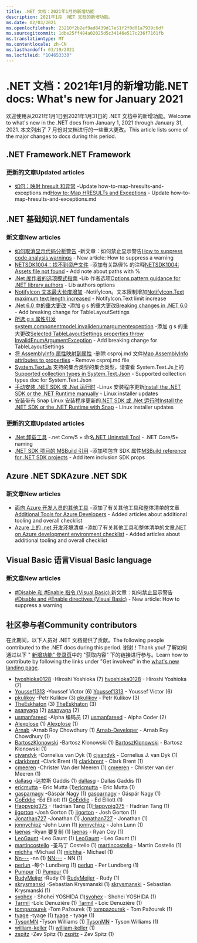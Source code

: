 ```yaml
---
title: .NET 文档：2021年1月的新增功能
description: 2021年1月 .NET 文档的新增功能。
ms.date: 02/03/2021
ms.openlocfilehash: 23210f2b2ef9ad8439d17e51f2f0d01a7939c6df
ms.sourcegitcommit: 1dbe25ff484a02025d5c34146e517c236f7161fb
ms.translationtype: MT
ms.contentlocale: zh-CN
ms.lasthandoff: 03/19/2021
ms.locfileid: "104653330"
---
```

# <a name="net-docs-whats-new-for-january-2021"></a><span data-ttu-id="e3188-103">.NET 文档：2021年1月的新增功能</span><span class="sxs-lookup"><span data-stu-id="e3188-103">.NET docs: What's new for January 2021</span></span>

<span data-ttu-id="e3188-104">欢迎使用从2021年1月1日到2021年1月31日的 .NET 文档中的新增功能。</span><span class="sxs-lookup"><span data-stu-id="e3188-104">Welcome to what's new in the .NET docs from January 1, 2021 through January 31, 2021.</span></span> <span data-ttu-id="e3188-105">本文列出了 7 月份对文档进行的一些重大更改。</span><span class="sxs-lookup"><span data-stu-id="e3188-105">This article lists some of the major changes to docs during this period.</span></span>

## <a name="net-framework"></a><span data-ttu-id="e3188-106">.NET Framework</span><span class="sxs-lookup"><span data-stu-id="e3188-106">.NET Framework</span></span>

### <a name="updated-articles"></a><span data-ttu-id="e3188-107">更新的文章</span><span class="sxs-lookup"><span data-stu-id="e3188-107">Updated articles</span></span>

- <span data-ttu-id="e3188-108">[如何：映射 hresult 和异常](../framework/interop/how-to-map-hresults-and-exceptions.md) -Update how-to-map-hresults-and-exceptions.md</span><span class="sxs-lookup"><span data-stu-id="e3188-108">[How to: Map HRESULTs and Exceptions](../framework/interop/how-to-map-hresults-and-exceptions.md) - Update how-to-map-hresults-and-exceptions.md</span></span>

## <a name="net-fundamentals"></a><span data-ttu-id="e3188-109">.NET 基础知识</span><span class="sxs-lookup"><span data-stu-id="e3188-109">.NET fundamentals</span></span>

### <a name="new-articles"></a><span data-ttu-id="e3188-110">新文章</span><span class="sxs-lookup"><span data-stu-id="e3188-110">New articles</span></span>

- <span data-ttu-id="e3188-111">[如何取消显示代码分析警告](../fundamentals/code-analysis/suppress-warnings.md) -新文章：如何禁止显示警告</span><span class="sxs-lookup"><span data-stu-id="e3188-111">[How to suppress code analysis warnings](../fundamentals/code-analysis/suppress-warnings.md) - New article: How to suppress a warning</span></span>
- <span data-ttu-id="e3188-112">[NETSDK1004：找不到资产文件](../core/tools/sdk-errors/netsdk1004.md) -添加有关路径% 的注释</span><span class="sxs-lookup"><span data-stu-id="e3188-112">[NETSDK1004: Assets file not found](../core/tools/sdk-errors/netsdk1004.md) - Add note about paths with %</span></span>
- <span data-ttu-id="e3188-113">[.Net 库作者的选项模式指南](../core/extensions/options-library-authors.md) -Lib 作者选项</span><span class="sxs-lookup"><span data-stu-id="e3188-113">[Options pattern guidance for .NET library authors](../core/extensions/options-library-authors.md) - Lib authors options</span></span>
- <span data-ttu-id="e3188-114">[NotifyIcon 文本最大长度增加](../core/compatibility/windows-forms/6.0/notifyicon-text-max-text-length-increased.md) -NotifyIcon。文本限制增加</span><span class="sxs-lookup"><span data-stu-id="e3188-114">[NotifyIcon.Text maximum text length increased](../core/compatibility/windows-forms/6.0/notifyicon-text-max-text-length-increased.md) - NotifyIcon.Text limit increase</span></span>
- <span data-ttu-id="e3188-115">[.Net 6.0 中的重大更改](../core/compatibility/6.0.md) -添加 g s 的重大更改</span><span class="sxs-lookup"><span data-stu-id="e3188-115">[Breaking changes in .NET 6.0](../core/compatibility/6.0.md) - Add breaking change for TableLayoutSettings</span></span>
- <span data-ttu-id="e3188-116">[所选 g s 属性引发 system.componentmodel.invalidenumargumentexception](../core/compatibility/windows-forms/6.0/tablelayoutsettings-apis-throw-invalidenumargumentexception.md) -添加 g s 的重大更改</span><span class="sxs-lookup"><span data-stu-id="e3188-116">[Selected TableLayoutSettings properties throw InvalidEnumArgumentException](../core/compatibility/windows-forms/6.0/tablelayoutsettings-apis-throw-invalidenumargumentexception.md) - Add breaking change for TableLayoutSettings</span></span>
- <span data-ttu-id="e3188-117">[将 AssemblyInfo 属性映射到属性](../core/migration/assembly-info.md) -删除 csproj.md 文件</span><span class="sxs-lookup"><span data-stu-id="e3188-117">[Map AssemblyInfo attributes to properties](../core/migration/assembly-info.md) - Remove csproj.md file</span></span>
- <span data-ttu-id="e3188-118">[System.Text.Js](../standard/serialization/system-text-json-supported-collection-types.md) 支持的集合类型的集合类型，请查看 System.Text.Js上的</span><span class="sxs-lookup"><span data-stu-id="e3188-118">[Supported collection types in System.Text.Json](../standard/serialization/system-text-json-supported-collection-types.md) - Supported collection types doc for System.Text.Json</span></span>
- <span data-ttu-id="e3188-119">[手动安装 .NET SDK 或 .Net 运行时](../core/install/linux-scripted-manual.md) -Linux 安装程序更新</span><span class="sxs-lookup"><span data-stu-id="e3188-119">[Install the .NET SDK or the .NET Runtime manually](../core/install/linux-scripted-manual.md) - Linux installer updates</span></span>
- <span data-ttu-id="e3188-120">安装带有 Snap Linux 安装程序更新的[.NET SDK 或 .Net 运行时](../core/install/linux-snap.md)</span><span class="sxs-lookup"><span data-stu-id="e3188-120">[Install the .NET SDK or the .NET Runtime with Snap](../core/install/linux-snap.md) - Linux installer updates</span></span>

### <a name="updated-articles"></a><span data-ttu-id="e3188-121">更新的文章</span><span class="sxs-lookup"><span data-stu-id="e3188-121">Updated articles</span></span>

- <span data-ttu-id="e3188-122">[.Net 卸载工具](../core/additional-tools/uninstall-tool.md) -.net Core/5 + 命名</span><span class="sxs-lookup"><span data-stu-id="e3188-122">[.NET Uninstall Tool](../core/additional-tools/uninstall-tool.md) - .NET Core/5+ naming</span></span>
- <span data-ttu-id="e3188-123">[.NET SDK 项目的 MSBuild 引用](../core/project-sdk/msbuild-props.md) -添加项包含 SDK 属性</span><span class="sxs-lookup"><span data-stu-id="e3188-123">[MSBuild reference for .NET SDK projects](../core/project-sdk/msbuild-props.md) - Add item inclusion SDK props</span></span>

## <a name="azure-net-sdk"></a><span data-ttu-id="e3188-124">Azure .NET SDK</span><span class="sxs-lookup"><span data-stu-id="e3188-124">Azure .NET SDK</span></span>

### <a name="new-articles"></a><span data-ttu-id="e3188-125">新文章</span><span class="sxs-lookup"><span data-stu-id="e3188-125">New articles</span></span>

- <span data-ttu-id="e3188-126">[面向 Azure 开发人员的其他工具](../azure/azure-tools.md) -添加了有关其他工具和整体清单的文章</span><span class="sxs-lookup"><span data-stu-id="e3188-126">[Additional Tools for Azure Developers](../azure/azure-tools.md) - Added articles about additional tooling and overall checklist</span></span>
- <span data-ttu-id="e3188-127">[Azure 上的 .net 开发环境清单](../azure/dotnet-dev-env-checklist.md) -添加了有关其他工具和整体清单的文章</span><span class="sxs-lookup"><span data-stu-id="e3188-127">[.NET on Azure development environment checklist](../azure/dotnet-dev-env-checklist.md) - Added articles about additional tooling and overall checklist</span></span>

## <a name="visual-basic-language"></a><span data-ttu-id="e3188-128">Visual Basic 语言</span><span class="sxs-lookup"><span data-stu-id="e3188-128">Visual Basic language</span></span>

### <a name="new-articles"></a><span data-ttu-id="e3188-129">新文章</span><span class="sxs-lookup"><span data-stu-id="e3188-129">New articles</span></span>

- <span data-ttu-id="e3188-130">[#Disable 和 #Enable 指令 (Visual Basic) ](../visual-basic/language-reference/directives/disable-enable.md) 新文章：如何禁止显示警告</span><span class="sxs-lookup"><span data-stu-id="e3188-130">[#Disable and #Enable directives (Visual Basic)](../visual-basic/language-reference/directives/disable-enable.md) - New article: How to suppress a warning</span></span>

## <a name="community-contributors"></a><span data-ttu-id="e3188-131">社区参与者</span><span class="sxs-lookup"><span data-stu-id="e3188-131">Community contributors</span></span>

<span data-ttu-id="e3188-132">在此期间，以下人员对 .NET 文档提供了贡献。</span><span class="sxs-lookup"><span data-stu-id="e3188-132">The following people contributed to the .NET docs during this period.</span></span> <span data-ttu-id="e3188-133">谢谢！</span><span class="sxs-lookup"><span data-stu-id="e3188-133">Thank you!</span></span> <span data-ttu-id="e3188-134">了解如何通过以下 " [新增功能" 登录页](index.yml)中的 "获取内容" 下的链接进行参与。</span><span class="sxs-lookup"><span data-stu-id="e3188-134">Learn how to contribute by following the links under "Get involved" in the [what's new landing page](index.yml).</span></span>

- <span data-ttu-id="e3188-135">[hyoshioka0128](https://github.com/hyoshioka0128) -Hiroshi Yoshioka (7) </span><span class="sxs-lookup"><span data-stu-id="e3188-135">[hyoshioka0128](https://github.com/hyoshioka0128) - Hiroshi Yoshioka (7)</span></span>
- <span data-ttu-id="e3188-136">[Youssef1313](https://github.com/Youssef1313) -Youssef Victor (6) </span><span class="sxs-lookup"><span data-stu-id="e3188-136">[Youssef1313](https://github.com/Youssef1313) - Youssef Victor (6)</span></span>
- <span data-ttu-id="e3188-137">[pkulikov](https://github.com/pkulikov) -Petr Kulikov (3) </span><span class="sxs-lookup"><span data-stu-id="e3188-137">[pkulikov](https://github.com/pkulikov) - Petr Kulikov (3)</span></span>
- <span data-ttu-id="e3188-138">[TheEskhaton](https://github.com/TheEskhaton) (3) </span><span class="sxs-lookup"><span data-stu-id="e3188-138">[TheEskhaton](https://github.com/TheEskhaton) (3)</span></span>
- <span data-ttu-id="e3188-139">[asanyaga](https://github.com/asanyaga) (2) </span><span class="sxs-lookup"><span data-stu-id="e3188-139">[asanyaga](https://github.com/asanyaga) (2)</span></span>
- <span data-ttu-id="e3188-140">[usmanfareed](https://github.com/usmanfareed) -Alpha 编码员 (2) </span><span class="sxs-lookup"><span data-stu-id="e3188-140">[usmanfareed](https://github.com/usmanfareed) - Alpha Coder (2)</span></span>
- <span data-ttu-id="e3188-141">[Alexplose](https://github.com/Alexplose) (1) </span><span class="sxs-lookup"><span data-stu-id="e3188-141">[Alexplose](https://github.com/Alexplose) (1)</span></span>
- <span data-ttu-id="e3188-142">[Arnab](https://github.com/Arnab-Developer) -Arnab Roy Chowdhury (1) </span><span class="sxs-lookup"><span data-stu-id="e3188-142">[Arnab-Developer](https://github.com/Arnab-Developer) - Arnab Roy Chowdhury (1)</span></span>
- <span data-ttu-id="e3188-143">[BartoszKlonowski](https://github.com/BartoszKlonowski) -Bartosz Klonowski (1) </span><span class="sxs-lookup"><span data-stu-id="e3188-143">[BartoszKlonowski](https://github.com/BartoszKlonowski) - Bartosz Klonowski (1)</span></span>
- <span data-ttu-id="e3188-144">[cjvandyk](https://github.com/cjvandyk) -Cornelius van Dyk (1) </span><span class="sxs-lookup"><span data-stu-id="e3188-144">[cjvandyk](https://github.com/cjvandyk) - Cornelius J. van Dyk (1)</span></span>
- <span data-ttu-id="e3188-145">[clarkbrent](https://github.com/clarkbrent) -Clark Brent (1) </span><span class="sxs-lookup"><span data-stu-id="e3188-145">[clarkbrent](https://github.com/clarkbrent) - Clark Brent (1)</span></span>
- <span data-ttu-id="e3188-146">[cmeeren](https://github.com/cmeeren) -Christer Van der Meeren (1) </span><span class="sxs-lookup"><span data-stu-id="e3188-146">[cmeeren](https://github.com/cmeeren) - Christer van der Meeren (1)</span></span>
- <span data-ttu-id="e3188-147">[dallasg](https://github.com/dallasg) -达拉斯 Gaddis (1) </span><span class="sxs-lookup"><span data-stu-id="e3188-147">[dallasg](https://github.com/dallasg) - Dallas Gaddis (1)</span></span>
- <span data-ttu-id="e3188-148">[ericmutta](https://github.com/ericmutta) - Eric Mutta (1)</span><span class="sxs-lookup"><span data-stu-id="e3188-148">[ericmutta](https://github.com/ericmutta) - Eric Mutta (1)</span></span>
- <span data-ttu-id="e3188-149">[gasparnagy](https://github.com/gasparnagy) -Gáspár Nagy (1) </span><span class="sxs-lookup"><span data-stu-id="e3188-149">[gasparnagy](https://github.com/gasparnagy) - Gáspár Nagy (1)</span></span>
- <span data-ttu-id="e3188-150">[GoEddie](https://github.com/GoEddie) -Ed Elliott (1) </span><span class="sxs-lookup"><span data-stu-id="e3188-150">[GoEddie](https://github.com/GoEddie) - Ed Elliott (1)</span></span>
- <span data-ttu-id="e3188-151">[Happypig375](https://github.com/Happypig375) - Hadrian Tang (1)</span><span class="sxs-lookup"><span data-stu-id="e3188-151">[Happypig375](https://github.com/Happypig375) - Hadrian Tang (1)</span></span>
- <span data-ttu-id="e3188-152">[jjgorton](https://github.com/jjgorton) -Josh Gorton (1) </span><span class="sxs-lookup"><span data-stu-id="e3188-152">[jjgorton](https://github.com/jjgorton) - Josh Gorton (1)</span></span>
- <span data-ttu-id="e3188-153">[Jonathan727](https://github.com/Jonathan727) -Jonathan (1) </span><span class="sxs-lookup"><span data-stu-id="e3188-153">[Jonathan727](https://github.com/Jonathan727) - Jonathan (1)</span></span>
- <span data-ttu-id="e3188-154">[jonnychipz](https://github.com/jonnychipz) -John Lunn (1) </span><span class="sxs-lookup"><span data-stu-id="e3188-154">[jonnychipz](https://github.com/jonnychipz) - John Lunn (1)</span></span>
- <span data-ttu-id="e3188-155">[laenas](https://github.com/laenas) -Ryan 要复制 (1) </span><span class="sxs-lookup"><span data-stu-id="e3188-155">[laenas](https://github.com/laenas) - Ryan Coy (1)</span></span>
- <span data-ttu-id="e3188-156">[LeoGaunt](https://github.com/LeoGaunt) -Leo Gaunt (1) </span><span class="sxs-lookup"><span data-stu-id="e3188-156">[LeoGaunt](https://github.com/LeoGaunt) - Leo Gaunt (1)</span></span>
- <span data-ttu-id="e3188-157">[martincostello](https://github.com/martincostello) -圣马丁 Costello (1) </span><span class="sxs-lookup"><span data-stu-id="e3188-157">[martincostello](https://github.com/martincostello) - Martin Costello (1)</span></span>
- <span data-ttu-id="e3188-158">[michha](https://github.com/michha) -Michael (1) </span><span class="sxs-lookup"><span data-stu-id="e3188-158">[michha](https://github.com/michha) - Michael (1)</span></span>
- <span data-ttu-id="e3188-159">[Nn---](https://github.com/NN---) -nn (1) </span><span class="sxs-lookup"><span data-stu-id="e3188-159">[NN---](https://github.com/NN---) - NN (1)</span></span>
- <span data-ttu-id="e3188-160">[perlun](https://github.com/perlun) -每个 Lundberg (1) </span><span class="sxs-lookup"><span data-stu-id="e3188-160">[perlun](https://github.com/perlun) - Per Lundberg (1)</span></span>
- <span data-ttu-id="e3188-161">[Pumpur](https://github.com/Pumpur) (1) </span><span class="sxs-lookup"><span data-stu-id="e3188-161">[Pumpur](https://github.com/Pumpur) (1)</span></span>
- <span data-ttu-id="e3188-162">[RudyMeijer](https://github.com/RudyMeijer) -Rudy (1) </span><span class="sxs-lookup"><span data-stu-id="e3188-162">[RudyMeijer](https://github.com/RudyMeijer) - Rudy (1)</span></span>
- <span data-ttu-id="e3188-163">[skrysmanski](https://github.com/skrysmanski) -Sebastian Krysmanski (1) </span><span class="sxs-lookup"><span data-stu-id="e3188-163">[skrysmanski](https://github.com/skrysmanski) - Sebastian Krysmanski (1)</span></span>
- <span data-ttu-id="e3188-164">[syohex](https://github.com/syohex) - Shohei YOSHIDA (1)</span><span class="sxs-lookup"><span data-stu-id="e3188-164">[syohex](https://github.com/syohex) - Shohei YOSHIDA (1)</span></span>
- <span data-ttu-id="e3188-165">[Tarmil](https://github.com/Tarmil) -Loïc Denuzière (1) </span><span class="sxs-lookup"><span data-stu-id="e3188-165">[Tarmil](https://github.com/Tarmil) - Loïc Denuzière (1)</span></span>
- <span data-ttu-id="e3188-166">[tompazourek](https://github.com/tompazourek) -Tom Pažourek (1) </span><span class="sxs-lookup"><span data-stu-id="e3188-166">[tompazourek](https://github.com/tompazourek) - Tom Pažourek (1)</span></span>
- <span data-ttu-id="e3188-167">[tyage](https://github.com/tyage) -tyage (1) </span><span class="sxs-lookup"><span data-stu-id="e3188-167">[tyage](https://github.com/tyage) - tyage (1)</span></span>
- <span data-ttu-id="e3188-168">[TysonMN](https://github.com/TysonMN) -Tyson Williams (1) </span><span class="sxs-lookup"><span data-stu-id="e3188-168">[TysonMN](https://github.com/TysonMN) - Tyson Williams (1)</span></span>
- <span data-ttu-id="e3188-169">[william-keller](https://github.com/william-keller) (1) </span><span class="sxs-lookup"><span data-stu-id="e3188-169">[william-keller](https://github.com/william-keller) (1)</span></span>
- <span data-ttu-id="e3188-170">[zspitz](https://github.com/zspitz) -Zev Spitz (1) </span><span class="sxs-lookup"><span data-stu-id="e3188-170">[zspitz](https://github.com/zspitz) - Zev Spitz (1)</span></span>
